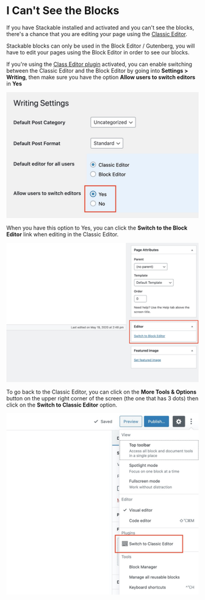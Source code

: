 # I Can't See the Blocks

If you have Stackable installed and activated and you can't see the blocks, there's a chance that you are editing your page using the [Classic Editor](https://wordpress.org/plugins/classic-editor/).

Stackable blocks can only be used in the Block Editor / Gutenberg, you will have to edit your pages using the Block Editor in order to see our blocks.

If you're using the [Class Editor plugin](https://wordpress.org/plugins/classic-editor/) activated, you can enable switching between the Classic Editor and the Block Editor by going into **Settings &gt; Writing**, then make sure you have the option **Allow users to switch editors** in **Yes**

![](../../.gitbook/assets/screen-shot-2020-06-02-at-9.35.21-pm.jpg)

When you have this option to Yes, you can click the **Switch to the Block Editor** link when editing in the Classic Editor.

![](../../.gitbook/assets/screen-shot-2020-06-02-at-9.40.14-pm.jpg)

To go back to the Classic Editor, you can click on the **More Tools & Options** button on the upper right corner of the screen \(the one that has 3 dots\) then click on the **Switch to Classic Editor** option.

![](../../.gitbook/assets/screen-shot-2020-06-02-at-9.42.11-pm.jpg)

